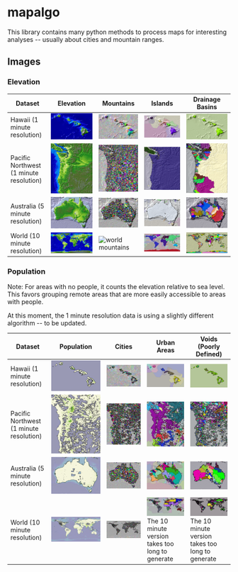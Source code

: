 # mapalgo
This library contains many python methods to process maps for interesting analyses -- usually about cities and mountain ranges.

## Images ##

### Elevation

| Dataset | Elevation | Mountains | Islands | Drainage Basins |
| -- | -- | -- | -- | -- |
| Hawaii (1 minute resolution) | ![hawaii elevation](img/02/tbi_1min_hawaii_elevation.png) | ![hawaii mountains](img/02/tbi_1min_hawaii_mountains.png) | ![hawaii islands](img/03/tbi_1min_hawaii_mountain_ranges-separating_LSL_merges-compare_across_full_path.png) | ![hawaii drainage basins](img/03/tbi_1min_hawaii_watersheds-separating_LSS_merges-compare_across_full_path.png) |
| Pacific Northwest (1 minute resolution) | ![cascadia elevation](img/02/tbi_1min_cascadia_elevation.png) | ![cascadia mountains](img/02/tbi_1min_cascadia_mountains.png) | ![cascadia islands](img/03/tbi_1min_cascadia_islands.png) | ![cascadia drainage basins](img/03/tbi_1min_cascadia_drainage_basins.png) |
| Australia (5 minute resolution) | ![australia elevation](img/05/tbi_5min_australia_elevation.png) | ![australia mountains](img/05/tbi_5min_australia_mountains.png) | ![australia islands](img/05/tbi_5min_australia_islands.png) | ![australia drainage basins](img/05/tbi_5min_australia_drainage_basins.png) |
| World (10 minute resolution) | ![world elevation](img/02/tbi_10min_world_elevation.png) | ![world mountains](img/02/tbi_10min_world_mountains.png) | ![world islands](img/03/tbi_10min_world_islands.png) | ![world drainage basins](img/03/tbi_10min_world_drainage_basins.png) |

### Population

Note: For areas with no people, it counts the elevation relative to sea level. This favors grouping remote areas that are more easily accessible to areas with people.

At this moment, the 1 minute resolution data is using a slightly different algorithm -- to be updated.

| Dataset | Population | Cities | Urban Areas | Voids (Poorly Defined) |
| -- | -- | -- | -- | -- |
| Hawaii (1 minute resolution) | ![hawaii population](img/05/psl_1min_hawaii_population.png) | ![hawaii cities](img/05/psl_1min_hawaii_citys.png) | ![hawaii islands](img/05/psl_1min_hawaii_contiguous_urban_areas.png) | ![hawaii drainage basins](img/05/psl_1min_hawaii_voids.png) |
| Pacific Northwest (1 minute resolution) | ![cascadia population](img/05/psl_1min_cascadia_population.png) | ![cascadia cities](img/05/psl_1min_cascadia_citys.png) | ![cascadia islands](img/05/psl_1min_cascadia_contiguous_urban_areas.png) | ![cascadia voids](img/05/psl_1min_cascadia_voids.png) |
| Australia (5 minute resolution) | ![australia population](img/05/psl_5min_australia_population.png) | ![australia cities](img/05/psl_5min_australia_citys.png) | ![australia contiguous_urban_areas](img/05/psl_5min_australia_contiguous_urban_areas.png) | ![australia voids](img/05/psl_5min_australia_voids.png) |
| World (10 minute resolution) | ![world population](img/05/psl_10min_world_population.png) | ![world cities](img/05/psl_10min_world_citys.png) | ![world contiguous_urban_areas](img/05/psl_60min_world_contiguous_urban_areas.png) The 10 minute version takes too long to generate | ![world voids](img/05/psl_60min_world_voids.png) The 10 minute version takes too long to generate |
